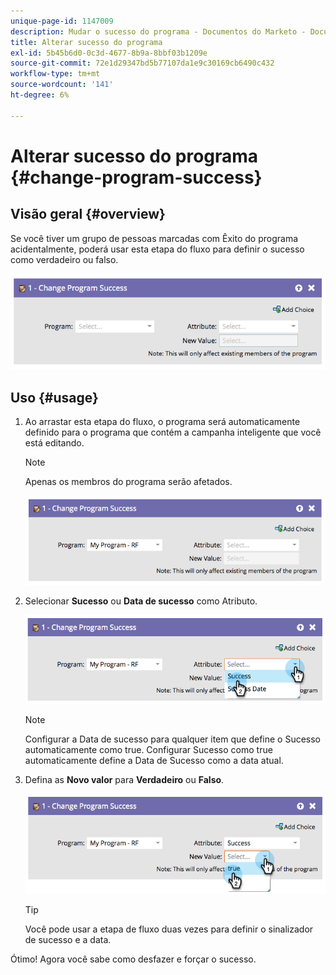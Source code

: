 ```yaml
---
unique-page-id: 1147009
description: Mudar o sucesso do programa - Documentos do Marketo - Documentação do produto
title: Alterar sucesso do programa
exl-id: 5b45b6d0-0c3d-4677-8b9a-8bbf03b1209e
source-git-commit: 72e1d29347bd5b77107da1e9c30169cb6490c432
workflow-type: tm+mt
source-wordcount: '141'
ht-degree: 6%

---
```


# Alterar sucesso do programa {#change-program-success}

## Visão geral {#overview}

Se você tiver um grupo de pessoas marcadas com Êxito do programa acidentalmente, poderá usar esta etapa do fluxo para definir o sucesso como verdadeiro ou falso.

![](assets/image2014-9-22-14-3a45-3a8.png)

## Uso {#usage}

1. Ao arrastar esta etapa do fluxo, o programa será automaticamente definido para o programa que contém a campanha inteligente que você está editando.

   >[!NOTE]
   >
   >Apenas os membros do programa serão afetados.

   ![](assets/image2014-9-22-14-3a45-3a35.png)

1. Selecionar **Sucesso** ou **Data de sucesso** como Atributo.

   ![](assets/image2014-9-22-14-3a45-3a39.png)

   >[!NOTE]
   >
   >Configurar a Data de sucesso para qualquer item que define o Sucesso automaticamente como true. Configurar Sucesso como true automaticamente define a Data de Sucesso como a data atual.

1. Defina as **Novo valor** para **Verdadeiro** ou **Falso**.

   ![](assets/image2014-9-22-14-3a45-3a55.png)

   >[!TIP]
   >
   >Você pode usar a etapa de fluxo duas vezes para definir o sinalizador de sucesso e a data.

Ótimo! Agora você sabe como desfazer e forçar o sucesso.
